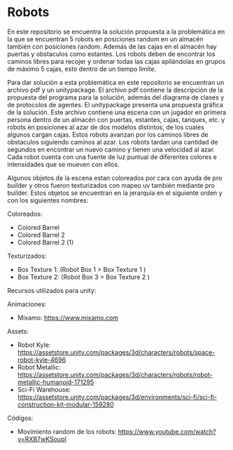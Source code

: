# Robots

En este repositorio se encuentra la solución propuesta a la problemática en la que se encuentran 5 robots en posiciones random en
un almacén también con posiciones random. Además de las cajas en el almacén hay puertas y obstaculos como estantes.
Los robots deben de encontrar los caminos libres para recojer y ordenar todas las cajas apilándolas en grupos de máximo 5 cajas, esto dentro de un tiempo limíte.

Para dar solución a esta problemática en este repositorio se encuentran un archivo pdf y un unitypackage.
El archivo pdf contiene la descripción de la propuesta del programa para la solución, además del diagrama de clases y de protocolos de agentes.
El unitypackage presenta una propuesta gráfica de la solución. Este archivo contiene una escena con un jugador en primera persona dentro de un almacén
con puertas, estantes, cajas, tanques, etc. y robots en posiciones al azar de dos modelos distintos, de los cuales algunos cargan cajas. 
Estos robots avanzan por los caminos libres de obstaculos siguiendo caminos al azar. Los robots tardan una cantidad de segundos en encontrar un nuevo camino
y tienen una velocidad al azar. Cada robot cuenta con una fuente de luz puntual de diferentes colores e intensidades que se mueven con ellos.

Algunos objetos de la escena estan coloreados por cara con ayuda de pro builder y otros fueron texturizados con mapeo uv también mediante pro builder.
Estos objetos se encuentran en la jerarquía en el siguiente orden y con los siguientes nombres:

Coloreados:
- Colored Barrel
- Colored Barrel 2
- Colored Barrel 2 (1)

Texturizados:
- Box Texture 1: (Robot Box 1 > Box Texture 1 )
- Box Texture 2: (Robot Box 3 > Box Texture 2 )


Recursos utilizados para unity:

Animaciones:
- Mixamo: https://www.mixamo.com

Assets:
- Robot Kyle: https://assetstore.unity.com/packages/3d/characters/robots/space-robot-kyle-4696
- Robot Metallic: https://assetstore.unity.com/packages/3d/characters/robots/robot-metallic-humanoid-171295
- Sci-Fi Warehouse: https://assetstore.unity.com/packages/3d/environments/sci-fi/sci-fi-construction-kit-modular-159280

Códigos: 
- Movimiento random de los robots: https://www.youtube.com/watch?v=RXB7wKSoupI
